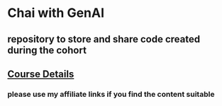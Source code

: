 # Chai with GenAI

## repository to store and share code created during the cohort

## [Course Details](https://courses.chaicode.com/learn/fast-checkout/227321?priceId=0&code=TEJAS52379&is_affiliate=true&tc=TEJAS52379)
### please use my affiliate links if you find the content suitable
